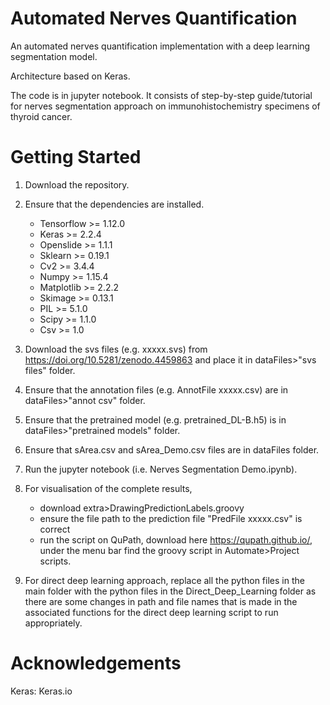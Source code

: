 # Automated Nerves Quantification
An automated nerves quantification implementation with a deep learning segmentation model.  

Architecture based on Keras.

The code is in jupyter notebook. 
It consists of step-by-step guide/tutorial for nerves segmentation approach on immunohistochemistry specimens of thyroid cancer. 

# Getting Started
1. Download the repository.
2. Ensure that the dependencies are installed. 
    - Tensorflow >= 1.12.0
    - Keras >= 2.2.4
    - Openslide >= 1.1.1
    - Sklearn >= 0.19.1
    - Cv2 >= 3.4.4
    - Numpy >= 1.15.4
    - Matplotlib >= 2.2.2
    - Skimage >= 0.13.1
    - PIL >= 5.1.0
    - Scipy >= 1.1.0
    - Csv >= 1.0
    
3. Download the svs files (e.g. xxxxx.svs) from https://doi.org/10.5281/zenodo.4459863 and place it in dataFiles>"svs files" folder.
4. Ensure that the annotation files (e.g. AnnotFile xxxxx.csv) are in dataFiles>"annot csv" folder.
5. Ensure that the pretrained model (e.g. pretrained_DL-B.h5) is in dataFiles>"pretrained models" folder.
6. Ensure that sArea.csv and sArea_Demo.csv files are in dataFiles folder.
7. Run the jupyter notebook (i.e. Nerves Segmentation Demo.ipynb).
8. For visualisation of the complete results, 
   - download extra>DrawingPredictionLabels.groovy
   - ensure the file path to the prediction file "PredFile xxxxx.csv" is correct
   - run the script on QuPath, download here https://qupath.github.io/, under the menu bar find the groovy script in Automate>Project scripts.
9. For direct deep learning approach, replace all the python files in the main folder with the python files in the Direct_Deep_Learning folder as there are some changes in path and file names that is made in the associated functions for the direct deep learning script to run appropriately.

# Acknowledgements
Keras: Keras.io
